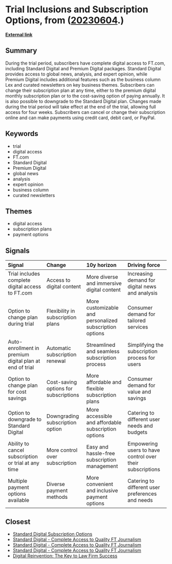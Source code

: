# __Trial Inclusions and Subscription Options__, from ([20230604](https://kghosh.substack.com/p/20230604).)

__[External link](https://www.ft.com/content/315d804a-6ce1-4fb7-a86a-1fa222b77266?utm_source=substack&utm_medium=email)__



## Summary

During the trial period, subscribers have complete digital access to FT.com, including Standard Digital and Premium Digital packages. Standard Digital provides access to global news, analysis, and expert opinion, while Premium Digital includes additional features such as the business column Lex and curated newsletters on key business themes. Subscribers can change their subscription plan at any time, either to the premium digital monthly subscription plan or to the cost-saving option of paying annually. It is also possible to downgrade to the Standard Digital plan. Changes made during the trial period will take effect at the end of the trial, allowing full access for four weeks. Subscribers can cancel or change their subscription online and can make payments using credit card, debit card, or PayPal.

## Keywords

* trial
* digital access
* FT.com
* Standard Digital
* Premium Digital
* global news
* analysis
* expert opinion
* business column
* curated newsletters

## Themes

* digital access
* subscription plans
* payment options

## Signals

| Signal                                                  | Change                                | 10y horizon                                             | Driving force                                             |
|:--------------------------------------------------------|:--------------------------------------|:--------------------------------------------------------|:----------------------------------------------------------|
| Trial includes complete digital access to FT.com        | Access to digital content             | More diverse and immersive digital content              | Increasing demand for digital news and analysis           |
| Option to change plan during trial                      | Flexibility in subscription plans     | More customizable and personalized subscription options | Consumer demand for tailored services                     |
| Auto-enrollment in premium digital plan at end of trial | Automatic subscription renewal        | Streamlined and seamless subscription process           | Simplifying the subscription process for users            |
| Option to change plan for cost savings                  | Cost-saving options for subscriptions | More affordable and flexible subscription plans         | Consumer demand for value and savings                     |
| Option to downgrade to Standard Digital                 | Downgrading subscription option       | More accessible and affordable subscription options     | Catering to different user needs and budgets              |
| Ability to cancel subscription or trial at any time     | More control over subscription        | Easy and hassle-free subscription management            | Empowering users to have control over their subscriptions |
| Multiple payment options available                      | Diverse payment methods               | More convenient and inclusive payment options           | Catering to different user preferences and needs          |

## Closest

* [Standard Digital Subscription Options](df25666d0e6d33df3a7aae7a4bd4c364)
* [Standard Digital - Complete Access to Quality FT Journalism](eda0205a52f2174ac59da0ed0ea7c08a)
* [Standard Digital - Complete Access to Quality FT Journalism](f914f2a663349c70de99c3fbb3d7ee96)
* [Standard Digital - Complete Access to Quality FT Journalism](a867472610f24a4471636e0df4557090)
* [Digital Reinvention: The Key to Law Firm Success](f9f1a04c9e44cac963fd3522f407a5e8)